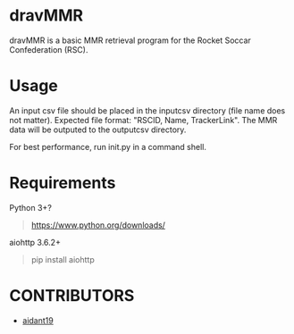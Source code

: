 # dravMMR

dravMMR is a basic MMR retrieval program for the Rocket Soccar Confederation (RSC).

# Usage

An input csv file should be placed in the inputcsv directory (file name does not matter). Expected file format: "RSCID, Name, TrackerLink". The MMR data will be outputed to the outputcsv directory.

For best performance, run init.py in a command shell.

# Requirements

Python 3+?

> https://www.python.org/downloads/

aiohttp 3.6.2+

> pip install aiohttp

# CONTRIBUTORS

* [aidant19](https://github.com/aidant19)